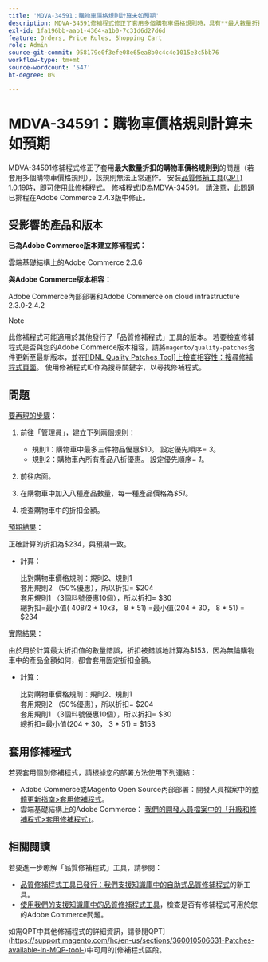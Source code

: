 ```yaml
---
title: 'MDVA-34591：購物車價格規則計算未如預期'
description: MDVA-34591修補程式修正了套用多個購物車價格規則時，具有**最大數量折扣套用至**的購物車價格規則無法正常運作的問題。 安裝[Quality Patches Tool (QPT)](/help/announcements/adobe-commerce-announcements/magento-quality-patches-released-new-tool-to-self-serve-quality-patches.md) 1.0.19後，即可使用此修補程式。 修補程式ID為MDVA-34591。 請注意，此問題已排程在Adobe Commerce 2.4.3版中修正。
exl-id: 1fa196bb-aab1-4364-a1b0-7c31d6d27d6d
feature: Orders, Price Rules, Shopping Cart
role: Admin
source-git-commit: 958179e0f3efe08e65ea8b0c4c4e1015e3c5bb76
workflow-type: tm+mt
source-wordcount: '547'
ht-degree: 0%

---
```


# MDVA-34591：購物車價格規則計算未如預期

MDVA-34591修補程式修正了套用&#x200B;**最大數量折扣的購物車價格規則到**&#x200B;的問題（若套用多個購物車價格規則），該規則無法正常運作。 安裝[品質修補工具(QPT)](/help/announcements/adobe-commerce-announcements/magento-quality-patches-released-new-tool-to-self-serve-quality-patches.md) 1.0.19時，即可使用此修補程式。 修補程式ID為MDVA-34591。 請注意，此問題已排程在Adobe Commerce 2.4.3版中修正。

## 受影響的產品和版本

**已為Adobe Commerce版本建立修補程式：**

雲端基礎結構上的Adobe Commerce 2.3.6

**與Adobe Commerce版本相容：**

Adobe Commerce內部部署和Adobe Commerce on cloud infrastructure 2.3.0-2.4.2

>[!NOTE]
>
>此修補程式可能適用於其他發行了「品質修補程式」工具的版本。 若要檢查修補程式是否與您的Adobe Commerce版本相容，請將`magento/quality-patches`套件更新至最新版本，並在[[!DNL Quality Patches Tool]上檢查相容性：搜尋修補程式頁面](https://devdocs.magento.com/quality-patches/tool.html#patch-grid)。 使用修補程式ID作為搜尋關鍵字，以尋找修補程式。

## 問題

<u>要再現的步驟</u>：

1. 前往「管理員」，建立下列兩個規則：

   * 規則1：購物車中最多三件物品優惠$10。 設定優先順序= *3*。
   * 規則2：購物車內所有產品八折優惠。 設定優先順序= *1*。

1. 前往店面。

1. 在購物車中加入八種產品數量，每一種產品價格為&#x200B;*$51*。

1. 檢查購物車中的折扣金額。

<u>預期結果</u>：

正確計算的折扣為$234，與預期一致。

* 計算：

  比對購物車價格規則：規則2、規則1\
  套用規則2 （50%優惠），所以折扣= $204\
  套用規則1 （3個料號優惠10個），所以折扣= $30\
  總折扣=最小值( 408/2 + 10x3， 8 &#42; 51) =最小值(204 + 30， 8 &#42; 51) = $234

<u>實際結果</u>：

由於用於計算最大折扣值的數量錯誤，折扣被錯誤地計算為$153，因為無論購物車中的產品金額如何，都會套用固定折扣金額。

* 計算：

  比對購物車價格規則：規則2、規則1\
  套用規則2 （50%優惠），所以折扣= $204\
  套用規則1 （3個料號優惠10個），所以折扣= $30\
  總折扣=最小值(204 + 30， 3 &#42; 51) = $153

## 套用修補程式

若要套用個別修補程式，請根據您的部署方法使用下列連結：

* Adobe Commerce或Magento Open Source內部部署：開發人員檔案中的[軟體更新指南>套用修補程式](https://devdocs.magento.com/guides/v2.4/comp-mgr/patching/mqp.html)。
* 雲端基礎結構上的Adobe Commerce： [我們的開發人員檔案中的「升級和修補程式>套用修補程式」](https://devdocs.magento.com/cloud/project/project-patch.html)。

## 相關閱讀

若要進一步瞭解「品質修補程式」工具，請參閱：

* [品質修補程式工具已發行：我們支援知識庫中的自助式品質修補程式](/help/announcements/adobe-commerce-announcements/magento-quality-patches-released-new-tool-to-self-serve-quality-patches.md)的新工具。
* [使用我們的支援知識庫中的品質修補程式工具](/help/support-tools/patches-available-in-qpt-tool/check-patch-for-magento-issue-with-magento-quality-patches.md)，檢查是否有修補程式可用於您的Adobe Commerce問題。

如需QPT中其他修補程式的詳細資訊，請參閱QPT](https://support.magento.com/hc/en-us/sections/360010506631-Patches-available-in-MQP-tool-)中可用的[修補程式區段。
